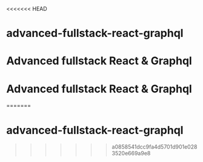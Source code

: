 <<<<<<< HEAD
# advanced-fullstack-react-graphql
# Advanced fullstack React & Graphql
# Advanced fullstack React & Graphql
=======
# advanced-fullstack-react-graphql
>>>>>>> a0858541dcc9fa4d5701d901e0283520e669a9e8
